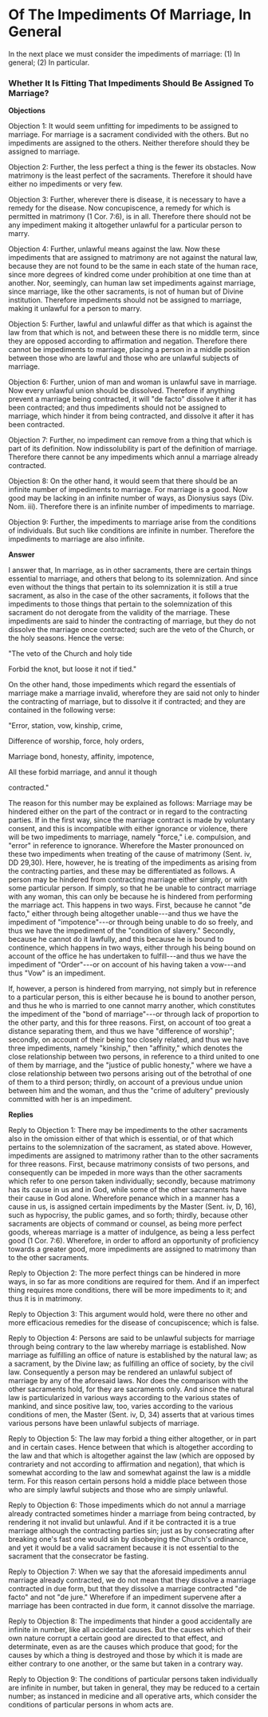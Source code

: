 # Of The Impediments Of Marriage, In General

In the next place we must consider the impediments of marriage: (1) In general; (2) In particular.
### Whether It Is Fitting That Impediments Should Be Assigned To Marriage?

**Objections**

Objection 1: It would seem unfitting for impediments to be assigned to marriage. For marriage is a sacrament condivided with the others. But no impediments are assigned to the others. Neither therefore should they be assigned to marriage.

Objection 2: Further, the less perfect a thing is the fewer its obstacles. Now matrimony is the least perfect of the sacraments. Therefore it should have either no impediments or very few.

Objection 3: Further, wherever there is disease, it is necessary to have a remedy for the disease. Now concupiscence, a remedy for which is permitted in matrimony (1 Cor. 7:6), is in all. Therefore there should not be any impediment making it altogether unlawful for a particular person to marry.

Objection 4: Further, unlawful means against the law. Now these impediments that are assigned to matrimony are not against the natural law, because they are not found to be the same in each state of the human race, since more degrees of kindred come under prohibition at one time than at another. Nor, seemingly, can human law set impediments against marriage, since marriage, like the other sacraments, is not of human but of Divine institution. Therefore impediments should not be assigned to marriage, making it unlawful for a person to marry.

Objection 5: Further, lawful and unlawful differ as that which is against the law from that which is not, and between these there is no middle term, since they are opposed according to affirmation and negation. Therefore there cannot be impediments to marriage, placing a person in a middle position between those who are lawful and those who are unlawful subjects of marriage.

Objection 6: Further, union of man and woman is unlawful save in marriage. Now every unlawful union should be dissolved. Therefore if anything prevent a marriage being contracted, it will "de facto" dissolve it after it has been contracted; and thus impediments should not be assigned to marriage, which hinder it from being contracted, and dissolve it after it has been contracted.

Objection 7: Further, no impediment can remove from a thing that which is part of its definition. Now indissolubility is part of the definition of marriage. Therefore there cannot be any impediments which annul a marriage already contracted.

Objection 8: On the other hand, it would seem that there should be an infinite number of impediments to marriage. For marriage is a good. Now good may be lacking in an infinite number of ways, as Dionysius says (Div. Nom. iii). Therefore there is an infinite number of impediments to marriage.

Objection 9: Further, the impediments to marriage arise from the conditions of individuals. But such like conditions are infinite in number. Therefore the impediments to marriage are also infinite.

**Answer**



I answer that, In marriage, as in other sacraments, there are certain things essential to marriage, and others that belong to its solemnization. And since even without the things that pertain to its solemnization it is still a true sacrament, as also in the case of the other sacraments, it follows that the impediments to those things that pertain to the solemnization of this sacrament do not derogate from the validity of the marriage. These impediments are said to hinder the contracting of marriage, but they do not dissolve the marriage once contracted; such are the veto of the Church, or the holy seasons. Hence the verse:

"The veto of the Church and holy tide

Forbid the knot, but loose it not if tied."

On the other hand, those impediments which regard the essentials of marriage make a marriage invalid, wherefore they are said not only to hinder the contracting of marriage, but to dissolve it if contracted; and they are contained in the following verse:

"Error, station, vow, kinship, crime,

Difference of worship, force, holy orders,

Marriage bond, honesty, affinity, impotence,

All these forbid marriage, and annul it though

contracted."

The reason for this number may be explained as follows: Marriage may be hindered either on the part of the contract or in regard to the contracting parties. If in the first way, since the marriage contract is made by voluntary consent, and this is incompatible with either ignorance or violence, there will be two impediments to marriage, namely "force," i.e. compulsion, and "error" in reference to ignorance. Wherefore the Master pronounced on these two impediments when treating of the cause of matrimony (Sent. iv, DD 29,30). Here, however, he is treating of the impediments as arising from the contracting parties, and these may be differentiated as follows. A person may be hindered from contracting marriage either simply, or with some particular person. If simply, so that he be unable to contract marriage with any woman, this can only be because he is hindered from performing the marriage act. This happens in two ways. First, because he cannot "de facto," either through being altogether unable---and thus we have the impediment of "impotence"---or through being unable to do so freely, and thus we have the impediment of the "condition of slavery." Secondly, because he cannot do it lawfully, and this because he is bound to continence, which happens in two ways, either through his being bound on account of the office he has undertaken to fulfill---and thus we have the impediment of "Order"---or on account of his having taken a vow---and thus "Vow" is an impediment.

If, however, a person is hindered from marrying, not simply but in reference to a particular person, this is either because he is bound to another person, and thus he who is married to one cannot marry another, which constitutes the impediment of the "bond of marriage"---or through lack of proportion to the other party, and this for three reasons. First, on account of too great a distance separating them, and thus we have "difference of worship"; secondly, on account of their being too closely related, and thus we have three impediments, namely "kinship," then "affinity," which denotes the close relationship between two persons, in reference to a third united to one of them by marriage, and the "justice of public honesty," where we have a close relationship between two persons arising out of the betrothal of one of them to a third person; thirdly, on account of a previous undue union between him and the woman, and thus the "crime of adultery" previously committed with her is an impediment.

**Replies**

Reply to Objection 1: There may be impediments to the other sacraments also in the omission either of that which is essential, or of that which pertains to the solemnization of the sacrament, as stated above. However, impediments are assigned to matrimony rather than to the other sacraments for three reasons. First, because matrimony consists of two persons, and consequently can be impeded in more ways than the other sacraments which refer to one person taken individually; secondly, because matrimony has its cause in us and in God, while some of the other sacraments have their cause in God alone. Wherefore penance which in a manner has a cause in us, is assigned certain impediments by the Master (Sent. iv, D, 16), such as hypocrisy, the public games, and so forth; thirdly, because other sacraments are objects of command or counsel, as being more perfect goods, whereas marriage is a matter of indulgence, as being a less perfect good (1 Cor. 7:6). Wherefore, in order to afford an opportunity of proficiency towards a greater good, more impediments are assigned to matrimony than to the other sacraments.

Reply to Objection 2: The more perfect things can be hindered in more ways, in so far as more conditions are required for them. And if an imperfect thing requires more conditions, there will be more impediments to it; and thus it is in matrimony.

Reply to Objection 3: This argument would hold, were there no other and more efficacious remedies for the disease of concupiscence; which is false.

Reply to Objection 4: Persons are said to be unlawful subjects for marriage through being contrary to the law whereby marriage is established. Now marriage as fulfilling an office of nature is established by the natural law; as a sacrament, by the Divine law; as fulfilling an office of society, by the civil law. Consequently a person may be rendered an unlawful subject of marriage by any of the aforesaid laws. Nor does the comparison with the other sacraments hold, for they are sacraments only. And since the natural law is particularized in various ways according to the various states of mankind, and since positive law, too, varies according to the various conditions of men, the Master (Sent. iv, D, 34) asserts that at various times various persons have been unlawful subjects of marriage.

Reply to Objection 5: The law may forbid a thing either altogether, or in part and in certain cases. Hence between that which is altogether according to the law and that which is altogether against the law (which are opposed by contrariety and not according to affirmation and negation), that which is somewhat according to the law and somewhat against the law is a middle term. For this reason certain persons hold a middle place between those who are simply lawful subjects and those who are simply unlawful.

Reply to Objection 6: Those impediments which do not annul a marriage already contracted sometimes hinder a marriage from being contracted, by rendering it not invalid but unlawful. And if it be contracted it is a true marriage although the contracting parties sin; just as by consecrating after breaking one's fast one would sin by disobeying the Church's ordinance, and yet it would be a valid sacrament because it is not essential to the sacrament that the consecrator be fasting.

Reply to Objection 7: When we say that the aforesaid impediments annul marriage already contracted, we do not mean that they dissolve a marriage contracted in due form, but that they dissolve a marriage contracted "de facto" and not "de jure." Wherefore if an impediment supervene after a marriage has been contracted in due form, it cannot dissolve the marriage.

Reply to Objection 8: The impediments that hinder a good accidentally are infinite in number, like all accidental causes. But the causes which of their own nature corrupt a certain good are directed to that effect, and determinate, even as are the causes which produce that good; for the causes by which a thing is destroyed and those by which it is made are either contrary to one another, or the same but taken in a contrary way.

Reply to Objection 9: The conditions of particular persons taken individually are infinite in number, but taken in general, they may be reduced to a certain number; as instanced in medicine and all operative arts, which consider the conditions of particular persons in whom acts are.
